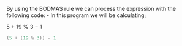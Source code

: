 By using the BODMAS rule we can process the expression with the following code: -
In this program we will be calculating; 

5 + 19 % 3 − 1
```cpp
(5 + (19 % 3)) - 1
